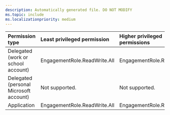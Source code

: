 ```yaml
---
description: Automatically generated file. DO NOT MODIFY
ms.topic: include
ms.localizationpriority: medium
---
```


|Permission type|Least privileged permission|Higher privileged permissions|
|:---|:---|:---|
|Delegated (work or school account)|EngagementRole.ReadWrite.All|EngagementRole.ReadWrite.All|
|Delegated (personal Microsoft account)|Not supported.|Not supported.|
|Application|EngagementRole.ReadWrite.All|EngagementRole.ReadWrite.All|

